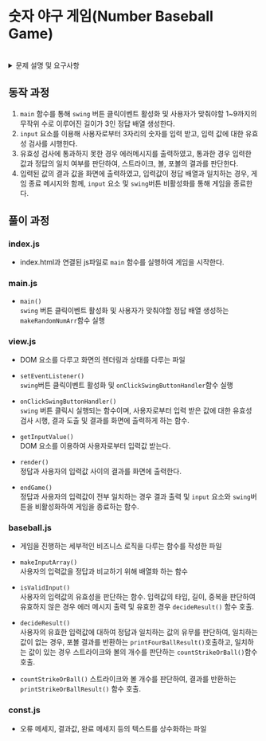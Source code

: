 # 숫자 야구 게임(Number Baseball Game)

<br/>
<details>
<summary>문제 설명 및 요구사항</summary>
<div markdown="1">

## 문제 설명

기본적으로 1부터 9까지 서로 다른 수로 이루어진 3자리의 수를 맞추는 게임이다.

같은 수가 같은 자리에 있으면 스트라이크, 다른 자리에 있으면 볼, 같은 수가 전혀 없으면 포볼 또는 낫싱이란 힌트를 얻고, 그 힌트를 이용해서 먼저 상대방의 수를 맞추면 승리한다.

[예] 상대방의 수가 425일 때, 123을 제시한 경우 : 1 스트라이크 456을 제시한 경우 : 1 스트라이크 1볼 789를 제시한 경우 : 낫싱

위 숫자 야구게임에서 상대방의 역할을 컴퓨터가 한다. 컴퓨터는 1에서 9까지 서로 다른 임의의 수 3개를 선택한다. 게임 플레이어는 컴퓨터가 생각하고 있는 3개의 숫자를 입력하고, 컴퓨터는 입력한 숫자에 대한 결과를 출력한다.

이 같은 과정을 반복해 컴퓨터가 선택한 3개의 숫자를 모두 맞히면 게임이 종료된다.
게임 진행 결과는 다음과 같다.

```sh
숫자를 입력해주세요 ex)123 : 123
1 스트라이크 1볼
숫자를 입력해주세요 ex)123 : 145
1볼
숫자를 입력해주세요 ex)123 : 671
2볼
숫자를 입력해주세요 ex)123 : 216
1 스트라이크
숫자를 입력해주세요 ex)123 : 713
3 스트라이크
3개의 숫자를 모두 맞히셨습니다! 게임 종료
```

## 프로그래밍 구현 제약사항

- 함수(또는 메소드) 하나의 크기가 최대 10라인을 넘지 않도록 구현한다.
- 함수(또는 메소드)가 한 가지 일만 하도록 최대한 작게 만들어라.
- indent(인덴트, 들여쓰기) depth를 3이 넘지 않도록 구현한다. 2까지만 허용한다.
  - 예를 들어 while문 안에 if문이 있으면 들여쓰기는 2이다.
    전역 변수를 사용하지 않는다.

### 힌트

- 컴퓨터가 3개의 값을 선택할 때 각 언어별 random 함수(또는 메소드) 또는 shuffle 함수(또는 메소드)를 이용하면 편한다.
- 반복문을 2중(반복문 안의 반복문)으로 사용하면 한번에 고려할 부분이 많다. 2중 반복문을 1중 반복문 2개로 나누어 처리하는 방법은 없는지 고려해 본다.
- indent(인덴트, 들여쓰기) depth를 줄이는 좋은 방법은 함수(또는 메소드)를 분리하면 된다.

</div>
</details>

## 동작 과정

1. `main` 함수를 통해 `swing` 버튼 클릭이벤트 활성화 및 사용자가 맞춰야할 1~9까지의 무작위 수로 이루어진 길이가 3인 정답 배열 생성한다.
2. `input` 요소를 이용해 사용자로부터 3자리의 숫자를 입력 받고, 입력 값에 대한 유효성 검사를 시행한다.
3. 유효성 검사에 통과하지 못한 경우 에러메시지를 출력하였고, 통과한 경우 입력한 값과 정답의 일치 여부를 판단하여, 스트라이크, 볼, 포볼의 결과를 판단한다.
4. 입력된 값의 결과 값을 화면에 출력하였고, 입력값이 정답 배열과 일치하는 경우, 게임 종료 메시지와 함께, `input` 요소 및 `swing`버튼 비활성화를 통해 게임을 종료한다.

## 풀이 과정

### index.js

- index.html과 연결된 js파일로 `main` 함수를 실행하여 게임을 시작한다.

### main.js

- `main()` <br/>
  `swing` 버튼 클릭이벤트 활성화 및 사용자가 맞춰야할 정답 배열 생성하는 `makeRandomNumArr`함수 실행

### view.js

- DOM 요소를 다루고 화면의 렌더링과 상태를 다루는 파일

- `setEventListener()`<br/>
  `swing`버튼 클릭이벤트 활성화 및 `onClickSwingButtonHandler`함수 실행

- `onClickSwingButtonHandler()`<br/>
  `swing` 버튼 클릭시 실행되는 함수이며, 사용자로부터 입력 받은 값에 대한 유효성 검사 시행, 결과 도출 및 결과를 화면에 출력하게 하는 함수.

- `getInputValue()`<br/>
  DOM 요소를 이용하여 사용자로부터 입력값 받는다.

- `render()`<br/>
  정답과 사용자의 입력값 사이의 결과를 화면에 출력한다.

- `endGame()`<br/>
  정답과 사용자의 입력값이 전부 일치하는 경우 결과 출력 및 `input` 요소와 `swing`버튼을 비활성화하여 게임을 종료하는 함수.

### baseball.js

- 게임을 진행하는 세부적인 비즈니스 로직을 다루는 함수를 작성한 파일

- `makeInputArray()`<br/>
  사용자의 입력값을 정답과 비교하기 위해 배열화 하는 함수

- `isValidInput()`<br/>
  사용자의 입력값의 유효성을 판단하는 함수. 입력값의 타입, 길이, 중복을 판단하여 유효하지 않은 경우 에러 메시지 출력 및 유효한 경우 `decideResult()` 함수 호출.

- `decideResult()`<br/>
  사용자의 유효한 입력값에 대하여 정답과 일치하는 값의 유무를 판단하여, 일치하는 값이 없는 경우, 포볼 결과를 반환하는 `printFourBallResult()`호출하고, 일치하는 값이 있는 경우 스트라이크와 볼의 개수를 판단하는 `countStrikeOrBall()`함수 호출.

- `countStrikeOrBall()`
  스트라이크와 볼 개수를 판단하여, 결과를 반환하는 `printStrikeOrBallResult()` 함수 호출.

### const.js

- 오류 메세지, 결과값, 완료 메세지 등의 텍스트를 상수화하는 파일
